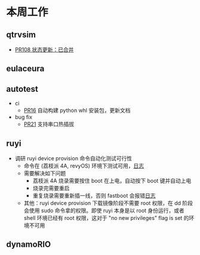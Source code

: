 # 本周工作

## qtrvsim

- [PR108 状态更新：已合并](https://github.com/cvut/qtrvsim/pull/108)

## eulaceura

## autotest

- ci
  - [PR16](https://github.com/trdthg/t-autotest/pull/16) 自动构建 python whl 安装包，更新文档
- bug fix
  - [PR21](https://github.com/trdthg/t-autotest/pull/21) 支持串口热插拔

## ruyi

- 调研 ruyi device provision 命令自动化测试可行性
  - 命令在 (荔枝派 4A, revyOS) 环境下测试可用，[日志](./202403_week4/success.log)
  - 需要解决如下问题
    - 荔枝派 4A 烧录需要按住 boot 在上电，自动按下 boot 键并自动上电
    - 烧录完需要重启
    - 重复烧录需要重新插一线，否则 fastboot 会报错[日志](./202403_week4/success.log)
  - 其他：ruyi device provision 下载镜像阶段不需要 root 权限，在 dd 阶段会使用 sudo 命令拿的权限。即使 ruyi 本身是以 root 身份运行，或者 shell 环境已经有 root 权限，这对于 "no new privileges" flag is set 的环境不可用

## dynamoRIO
